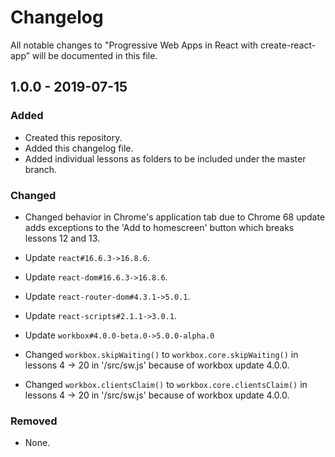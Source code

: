 # Changelog

All notable changes to "Progressive Web Apps in React with create-react-app” will be documented in this file.

## 1.0.0 - 2019-07-15

### Added

- Created this repository.
- Added this changelog file.
- Added individual lessons as folders to be included under the master branch.

### Changed

- Changed behavior in Chrome's application tab due to Chrome 68 update adds exceptions to the 'Add to homescreen' button which breaks lessons 12 and 13.

- Update `react#16.6.3->16.8.6`.
- Update `react-dom#16.6.3->16.8.6`.
- Update `react-router-dom#4.3.1->5.0.1`.
- Update `react-scripts#2.1.1->3.0.1`.
- Update `workbox#4.0.0-beta.0->5.0.0-alpha.0`
- Changed `workbox.skipWaiting()` to `workbox.core.skipWaiting()` in lessons 4 -> 20 in '/src/sw.js' because of workbox update 4.0.0.
- Changed `workbox.clientsClaim()` to `workbox.core.clientsClaim()` in lessons 4 -> 20 in '/src/sw.js' because of workbox update 4.0.0.

### Removed

- None.
